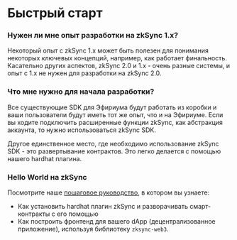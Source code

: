 # Быстрый старт

### Нужен ли мне опыт разработки на zkSync 1.x? <a href="#do-i-need-experience-with-zksync-1-x" id="do-i-need-experience-with-zksync-1-x"></a>

Некоторый опыт с zkSync 1.x может быть полезен для понимания некоторых ключевых концепций, например, как работает финальность. Касательно других аспектов, zkSync 2.0 и 1.х - очень разные системы, и опыт с 1.х не нужен для разработки на zkSync 2.0.

### Что мне нужно для начала разработки? <a href="#what-do-i-need-to-start-building" id="what-do-i-need-to-start-building"></a>

Все существующие SDK для Эфириума будут работать из коробки и ваши пользователи будут иметь тот же опыт, что и на Эфириуме. Если вы ходите подключить расширенные функции zkSync, как абстракция аккаунта, то нужно использоваться zkSync SDK.&#x20;

Другое единственное место, где необходимо использование zkSync SDK - это развертывание контрактов. Это легко делается с помощью нашего hardhat плагина.

### Hello World на zkSync <a href="#hello-world-on-zksync" id="hello-world-on-zksync"></a>

Посмотрите наше [пошаговое руководство](https://v2-docs.zksync.io/dev/guide/hello-world.html), в котором вы узнаете:&#x20;

* Как установить hardhat плагин zkSync и разворачивать смарт-контракты с его помощью
* Как построить фронтенд для вашего dApp (децентрализованное приложение), используя библиотеку `zksync-web3`.
